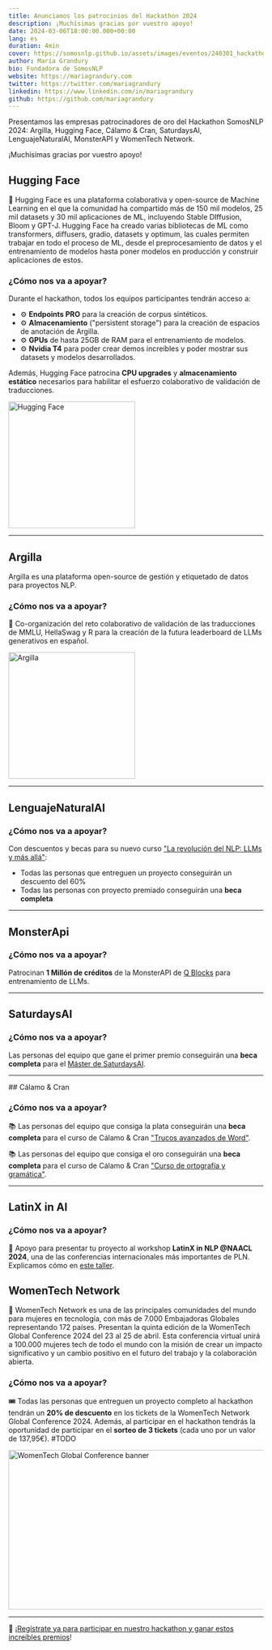 ```yaml
---
title: Anunciamos los patrocinios del Hackathon 2024
description: ¡Muchísimas gracias por vuestro apoyo!
date: 2024-03-06T18:00:00.000+00:00
lang: es
duration: 4min
cover: https://somosnlp.github.io/assets/images/eventos/240301_hackathon.jpg
author: María Grandury
bio: Fundadora de SomosNLP
website: https://mariagrandury.com
twitter: https://twitter.com/mariagrandury
linkedin: https://www.linkedin.com/in/mariagrandury
github: https://github.com/mariagrandury
---
```


Presentamos las empresas patrocinadores de oro del Hackathon SomosNLP 2024:
Argilla,
Hugging Face,
Cálamo & Cran,
SaturdaysAI,
LenguajeNaturalAI,
MonsterAPI y
WomenTech Network.

¡Muchísimas gracias por vuestro apoyo!


## Hugging Face

🤗 Hugging Face es una plataforma colaborativa y open-source de Machine Learning en el que la comunidad ha compartido más de 150 mil modelos, 25 mil datasets y 30 mil aplicaciones de ML, incluyendo Stable DIffusion, Bloom y GPT-J. Hugging Face ha creado varias bibliotecas de ML como transformers, diffusers, gradio, datasets y optimum, las cuales permiten trabajar en todo el proceso de ML, desde el preprocesamiento de datos y el entrenamiento de modelos hasta poner modelos en producción y construir aplicaciones de estos.

### ¿Cómo nos va a apoyar?

Durante el hackathon, todos los equipos participantes tendrán acceso a:
- ⚙️ **Endpoints PRO** para la creación de corpus sintéticos.
- ⚙️ **Almacenamiento** ("persistent storage") para la creación de espacios de anotación de Argilla.
- ⚙️ **GPUs** de hasta 25GB de RAM para el entrenamiento de modelos.
- ⚙️ **Nvidia T4** para poder crear demos increíbles y poder mostrar sus datasets y modelos desarrollados.

Además, Hugging Face patrocina **CPU upgrades** y **almacenamiento estático** necesarios para habilitar el esfuerzo colaborativo de validación de traducciones.

<div class="flex justify-center">
    <img src="https://somosnlp.github.io/assets/images/patrocinios/HuggingFace.svg" alt="Hugging Face" width="250" height="250"/>
</div>

---

## Argilla

Argilla es una plataforma open-source de gestión y etiquetado de datos para proyectos NLP.  

### ¿Cómo nos va a apoyar?

🚀 Co-organización del reto colaborativo de validación de las traducciones de MMLU, HellaSwag y R para la creación de la futura leaderboard de LLMs generativos en español.

<div class="flex justify-center">
    <img src="https://somosnlp.github.io/assets/images/patrocinios/Argilla.svg" alt="Argilla" width="250" height="250"/>
</div>

---

## LenguajeNaturalAI

### ¿Cómo nos va a apoyar?

Con descuentos y becas para su nuevo curso ["La revolución del NLP: LLMs y más allá"](https://academia.lenguajenatural.ai/course/nlp-llms):
- Todas las personas que entreguen un proyecto conseguirán un descuento del 60%
- Todas las personas con proyecto premiado conseguirán una **beca completa**

<div class="flex justify-center">
<SponsorInfo sponsor="LenguajeNatural.AI" url=""
logo="https://somosnlp.github.io/assets/images/patrocinios/LenguajeNaturalAI.jpeg"
logo_dark="https://somosnlp.github.io/assets/images/patrocinios/LenguajeNaturalAI.jpeg" />
</div>

---

## MonsterApi

### ¿Cómo nos va a apoyar?

Patrocinan **1 Millón de créditos** de la MonsterAPI de [Q Blocks](https://www.qblocks.cloud/) para entrenamiento de LLMs.

---

## SaturdaysAI

### ¿Cómo nos va a apoyar?

Las personas del equipo que gane el primer premio conseguirán una **beca completa** para el [Máster de SaturdaysAI](https://saturdays.ai/master-ia-online/).

---

## Cálamo & Cran

### ¿Cómo nos va a apoyar?

📚 Las personas del equipo que consiga la plata conseguirán una **beca completa** para el curso de Cálamo & Cran ["Trucos avanzados de Word"](https://www.calamoycran.com/cursos/herramientas-para-freelancers/trucos-avanzados-de-word/).

📚 Las personas del equipo que consiga el oro conseguirán una **beca completa** para el curso de Cálamo & Cran ["Curso de ortografía y gramática"](https://www.calamoycran.com/cursos/correccion/curso-de-ortografia-y-gramatica/). 

---

## LatinX in AI

### ¿Cómo nos va a apoyar?

📝 Apoyo para presentar tu proyecto al workshop **LatinX in NLP @NAACL 2024**, una de las conferencias internacionales más importantes de PLN. Explicamos cómo en [este taller](https://www.youtube.com/watch?v=0f-wLobIOps&list=PLTA-KAy8nxaASMwEUWkkTfMaDxWBxn-8J).


## WomenTech Network

💜 WomenTech Network es una de las principales comunidades del mundo para mujeres en tecnología, con más de 7.000 Embajadoras Globales representando 172 países. Presentan la quinta edición de la WomenTech Global Conference 2024 del 23 al 25 de abril. Esta conferencia virtual unirá a 100.000 mujeres tech de todo el mundo con la misión de crear un impacto significativo y un cambio positivo en el futuro del trabajo y la colaboración abierta. 

### ¿Cómo nos va a apoyar?

🎟️ Todas las personas que entreguen un proyecto completo al hackathon tendrán un **20% de descuento** en los tickets de la WomenTech Network Global Conference 2024. Además, al participar en el hackathon tendrás la oportunidad de participar en el **sorteo de 3 tickets** (cada uno por un valor de 137,95€). #TODO

<div class="flex justify-center">
    <img src="https://somosnlp.github.io/assets/images/blog/WTGC.png" alt="WomenTech Global Conference banner" width="560" height="315"/>
</div>

---

<!--

## Instituto de Ingeniería del Conocimiento

<SponsorInfo sponsor="Instituto de Ingeniería del Conocimiento" url="http://somosnlp.org/patrocinios/iic"
logo="https://somosnlp.github.io/assets/images/patrocinios/iic.bmp"
logo_dark="https://somosnlp.github.io/assets/images/patrocinios/iic_dark.bmp" />

-->


🚀 ¡[Regístrate ya para participar en nuestro hackathon y ganar estos increíbles premios](https://somosnlp.org/hackathon)! 

